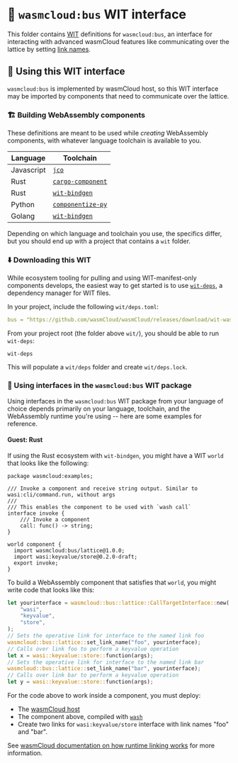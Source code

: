 # 🚌 `wasmcloud:bus` WIT interface

This folder contains [WIT][wit] definitions for `wasmcloud:bus`, an interface for interacting with advanced
wasmCloud features like communicating over the lattice by setting [link names][docs-links].

[wit]: https://github.com/WebAssembly/component-model/blob/main/design/mvp/WIT.md
[docs-links]: https://wasmcloud.com/docs/concepts/linking-components/linking-at-runtime#defining-and-using-link-names

## 👟 Using this WIT interface

`wasmcloud:bus` is implemented by wasmCloud host, so this WIT interface may be imported by components that need to communicate over the lattice.

### 🏗️ Building WebAssembly components

These definitions are meant to be used while *creating* WebAssembly components, with whatever language toolchain is available to you.

| Language   | Toolchain                            |
|------------|--------------------------------------|
| Javascript | [`jco`][jco]  |
| Rust       | [`cargo-component`][cargo-component] |
| Rust       | [`wit-bindgen`][wit-bindgen-rust]    |
| Python     | [`componentize-py`][compnentize-py]  |
| Golang     | [`wit-bindgen`][wit-bindgen-go]      |

Depending on which language and toolchain you use, the specifics differ, but you should end up with a project that contains a `wit` folder.

[cargo-component]: https://github.com/bytecodealliance/cargo-component
[compnentize-py]: https://github.com/bytecodealliance/componentize-py
[jco]: https://github.com/bytecodealliance/jco
[wit-bindgen-go]: https://github.com/bytecodealliance/wit-bindgen?tab=readme-ov-file#guest-tinygo
[wit-bindgen-rust]: https://github.com/bytecodealliance/wit-bindgen

### ⬇️ Downloading this WIT

While ecosystem tooling for pulling and using WIT-manifest-only components develops, the easiest way to get started is to use [`wit-deps`][wit-deps], a dependency manager for WIT files.

In your project, include the following `wit/deps.toml`:

```yaml
bus = "https://github.com/wasmCloud/wasmCloud/releases/download/wit-wasmcloud-bus-v1.0.0/wit-wasmcloud-bus-0.1.0.tar.gz"
```

From your project root (the folder above `wit/`), you should be able to run `wit-deps`:

```console
wit-deps
```

This will populate a `wit/deps` folder and create `wit/deps.lock`.

[wit-deps]: https://github.com/bytecodealliance/wit-deps

### 🚀 Using interfaces in the `wasmcloud:bus` WIT package

Using interfaces in the `wasmcloud:bus` WIT package from your language of choice depends primarily on your language, toolchain, and the WebAssembly runtime you're using -- here are some examples for reference.

#### Guest: Rust

If using the Rust ecosystem with `wit-bindgen`, you might have a WIT `world` that looks like the following:

```wit
package wasmcloud:examples;

/// Invoke a component and receive string output. Similar to wasi:cli/command.run, without args
///
/// This enables the component to be used with `wash call`
interface invoke {
    /// Invoke a component
    call: func() -> string;
}

world component {
  import wasmcloud:bus/lattice@1.0.0;
  import wasi:keyvalue/store@0.2.0-draft;
  export invoke;
}
```

To build a WebAssembly component that satisfies that `world`, you might write code that looks like this:

```rust
let yourinterface = wasmcloud::bus::lattice::CallTargetInterface::new(
    "wasi",
    "keyvalue",
    "store",
);
// Sets the operative link for interface to the named link foo
wasmcloud::bus::lattice::set_link_name("foo", yourinterface);
// Calls over link foo to perform a keyvalue operation
let x = wasi::keyvalue::store::function(args);
// Sets the operative link for interface to the named link bar
wasmcloud::bus::lattice::set_link_name("bar", yourinterface);
// Calls over link bar to perform a keyvalue operation
let y = wasi::keyvalue::store::function(args);
```

For the code above to work inside a component, you must deploy:

- The [wasmCloud host][docs-host]
- The component above, compiled with [`wash`][docs-wash]
- Create two links for `wasi:keyvalue/store` interface with link names "foo" and "bar".

See [wasmCloud documentation on how runtime linking works](https://wasmcloud.com/docs/concepts/linking-components/linking-at-runtime) for more information.

[docs-host]: https://wasmcloud.com/docs/concepts/hosts
[docs-wash]: https://wasmcloud.com/docs/ecosystem/wash/
